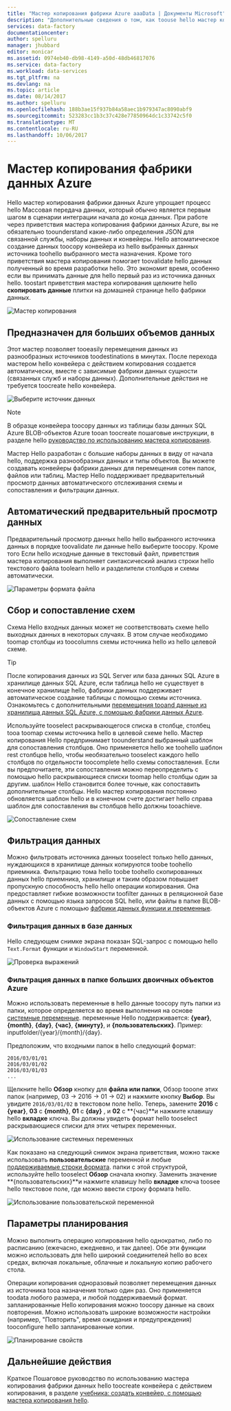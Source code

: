 ```yaml
---
title: "Мастер копирования фабрики Azure aaaData | Документы Microsoft"
description: "Дополнительные сведения о том, как toouse hello мастер копирования данных фабрики Azure toocopy данные из toosinks источники данных, поддерживаемые."
services: data-factory
documentationcenter: 
author: spelluru
manager: jhubbard
editor: monicar
ms.assetid: 0974eb40-db98-4149-a50d-48db46817076
ms.service: data-factory
ms.workload: data-services
ms.tgt_pltfrm: na
ms.devlang: na
ms.topic: article
ms.date: 08/14/2017
ms.author: spelluru
ms.openlocfilehash: 188b3ae15f937b84a58aec1b979347ac8090abf9
ms.sourcegitcommit: 523283cc1b3c37c428e77850964dc1c33742c5f0
ms.translationtype: MT
ms.contentlocale: ru-RU
ms.lasthandoff: 10/06/2017
---
```

# <a name="azure-data-factory-copy-wizard"></a>Мастер копирования фабрики данных Azure
Hello мастер копирования фабрики данных Azure упрощает процесс hello Массовая передача данных, который обычно является первым шагом в сценарии интеграции начала до конца данных. При работе через приветствия мастера копирования фабрики данных Azure, вы не обязательно toounderstand какие-либо определения JSON для связанной службы, наборы данных и конвейеры. Hello автоматическое создание данных toocopy конвейера из hello выбранных данных источника toohello выбранного места назначения. Кроме того приветствия мастера копирования помогает toovalidate hello данных полученный во время разработки hello. Это экономит время, особенно если вы принимать данные для hello первый раз из источника данных hello. toostart приветствия мастера копирования щелкните hello **скопировать данные** плитки на домашней странице hello фабрики данных.

![Мастер копирования](./media/data-factory-copy-wizard/copy-data-wizard.png)

## <a name="designed-for-big-data"></a>Предназначен для больших объемов данных
Этот мастер позволяет tooeasily перемещения данных из разнообразных источников toodestinations в минутах. После перехода мастером hello конвейера с действием копирования создается автоматически, вместе с зависимые фабрики данных сущности (связанных служб и наборы данных). Дополнительные действия не требуется toocreate hello конвейера.   

![Выберите источник данных](./media/data-factory-copy-wizard/select-data-source-page.png)

> [!NOTE]
> В образце конвейера toocopy данных из таблицы базы данных SQL Azure BLOB-объектов Azure tooan toocreate пошаговые инструкции, в разделе hello [руководство по использованию мастера копирования](data-factory-copy-data-wizard-tutorial.md).
>
>

Мастер Hello разработан с большие наборы данных в виду от начала hello, поддержка разнообразных данных и типы объектов. Вы можете создавать конвейеры фабрики данных для перемещения сотен папок, файлов или таблиц. Мастер Hello поддерживает предварительный просмотр данных автоматического отслеживания схемы и сопоставления и фильтрации данных.

## <a name="automatic-data-preview"></a>Автоматический предварительный просмотр данных
Предварительный просмотр данных hello hello выбранного источника данных в порядке toovalidate ли данные hello выберите toocopy. Кроме того Если hello исходные данные в текстовый файл, приветствия мастера копирования выполняет синтаксический анализ строки hello текстового файла toolearn hello и разделители столбцов и схемы автоматически.

![Параметры формата файла](./media/data-factory-copy-wizard/file-format-settings.png)

## <a name="schema-capture-and-mapping"></a>Сбор и сопоставление схем
Схема Hello входных данных может не соответствовать схеме hello выходных данных в некоторых случаях. В этом случае необходимо toomap столбцы из toocolumns схемы источника hello из hello целевой схеме.

> [!TIP]
> После копирования данных из SQL Server или база данных SQL Azure в хранилище данных SQL Azure, если таблица hello не существует в конечное хранилище hello, фабрики данных поддерживает автоматическое создание таблицы с помощью схемы источника. Ознакомьтесь с дополнительными [перемещения tooand данные из хранилища данных SQL Azure, с помощью фабрики данных Azure](./data-factory-azure-sql-data-warehouse-connector.md).
>

Используйте tooselect раскрывающегося списка в столбце, столбец tooa toomap схемы источника hello в целевой схеме hello. Мастер копирования Hello предпринимает toounderstand выбранный шаблон для сопоставления столбцов. Оно применяется hello же toohello шаблон rest столбцов hello, чтобы необязательно tooselect каждого hello столбцов по отдельности toocomplete hello схемы сопоставления. Если вы предпочитаете, эти сопоставления можно переопределить с помощью hello раскрывающиеся списки toomap hello столбцы один за другим. шаблон Hello становится более точные, как сопоставить дополнительные столбцы. Hello мастер копирования постоянно обновляется шаблон hello и в конечном счете достигает hello справа шаблон для сопоставления вы столбцов hello должны tooachieve.     

![Сопоставление схем](./media/data-factory-copy-wizard/schema-mapping.png)

## <a name="filtering-data"></a>Фильтрация данных
Можно фильтровать источника данных tooselect только hello данных, нуждающихся в хранилище данных копируются toobe toohello приемника. Фильтрацию тома hello toobe toohello скопированных данных hello приемника, хранилище и таким образом повышает пропускную способность hello hello операции копирования. Она предоставляет гибкие возможности toofilter данных в реляционной базе данных с помощью языка запросов SQL hello, или файлы в папке BLOB-объектов Azure с помощью [фабрики данных функции и переменные](data-factory-functions-variables.md).   

### <a name="filtering-of-data-in-a-database"></a>Фильтрация данных в базе данных
Hello следующем снимке экрана показан SQL-запрос с помощью hello `Text.Format` функции и `WindowStart` переменной.

![Проверка выражений](./media/data-factory-copy-wizard/validate-expressions.png)

### <a name="filtering-of-data-in-an-azure-blob-folder"></a>Фильтрация данных в папке больших двоичных объектов Azure
Можно использовать переменные в hello данные toocopy путь папки из папки, которое определяется во время выполнения на основе [системные переменные](data-factory-functions-variables.md#data-factory-system-variables). переменные Hello поддерживается: **{year}**, **{month}**, **{day}**, **{час}**, **{минуту}**, и **{пользовательских}**. Пример: inputfolder/{year}/{month}/{day}.

Предположим, что входными папок в hello следующий формат:

    2016/03/01/01
    2016/03/01/02
    2016/03/01/03
    ...

Щелкните hello **Обзор** кнопку для **файла или папки**, Обзор tooone этих папок (например, 03 -> 2016 -> 01 -> 02) и нажмите кнопку **Выбор**. Вы увидите `2016/03/01/02` в текстовом поле hello. Теперь, замените **2016** с **{year}**, **03** с **{month}**, **01** с **{day}** , и **02** с **{час}**и нажмите клавишу hello **вкладке** ключа. Вы должны увидеть формат hello tooselect раскрывающиеся списки для этих четырех переменных.

![Использование системных переменных](./media/data-factory-copy-wizard/blob-standard-variables-in-folder-path.png)   

Как показано на следующий снимок экрана приветствия, можно также использовать **пользовательские** переменной и любые [поддерживаемые строки формата](https://msdn.microsoft.com/library/8kb3ddd4.aspx). папки с этой структурой, используйте hello tooselect **Обзор** сначала кнопку. Заменить значение **{пользовательских}**и нажмите клавишу hello **вкладке** ключа toosee hello текстовое поле, где можно ввести строку формата hello.     

![Использование пользовательской переменной](./media/data-factory-copy-wizard/blob-custom-variables-in-folder-path.png)

## <a name="scheduling-options"></a>Параметры планирования
Можно выполнить операцию копирования hello однократно, либо по расписанию (ежечасно, ежедневно, и так далее). Обе эти функции можно использовать для hello широкий соединителей hello во всех средах, включая локальные, облачные и локальную копию рабочего стола.

Операции копирования одноразовый позволяет перемещения данных из источника tooa назначения только один раз. Оно применяется toodata любого размера, и любой поддерживаемый формат. запланированные Hello копирования можно toocopy данные на своих повторения. Можно использовать широкие возможности настройки (например, "Повторить", время ожидания и предупреждения) tooconfigure hello запланированные копии.

![Планирование свойств](./media/data-factory-copy-wizard/scheduling-properties.png)

## <a name="next-steps"></a>Дальнейшие действия
Краткое Пошаговое руководство по использованию мастера копирования фабрики данных hello toocreate конвейера с действием копирования, в разделе [учебника: создать конвейер, с помощью мастера копирования hello](data-factory-copy-data-wizard-tutorial.md).

